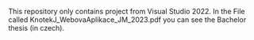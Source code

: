 This repository only contains project from Visual Studio 2022.
In the File called KnotekJ_WebovaAplikace_JM_2023.pdf you can see the Bachelor thesis (in czech).
